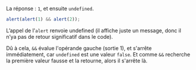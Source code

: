 La réponse : `1`, et ensuite `undefined`.

```js run
alert(alert(1) && alert(2));
```

L’appel de l'`alert` renvoie undefined (il affiche juste un message, donc il n’ya pas de retour significatif dans le code).

Dû à cela, `&&` évalue l'opérande gauche (sortie 1), et s'arrête immédiatement, car `undefined` est une valeur `false`.
Et comme `&&` recherche la première valeur fausse et la retourne, alors il s'arrête là.
